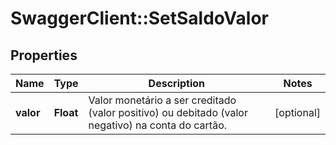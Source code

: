 # SwaggerClient::SetSaldoValor

## Properties
Name | Type | Description | Notes
------------ | ------------- | ------------- | -------------
**valor** | **Float** | Valor monetário a ser creditado (valor positivo) ou debitado (valor negativo) na conta do cartão. | [optional] 


